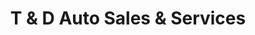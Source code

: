 ---
title: "T & D Auto Sales & Services"
url: /catasauqua/t-and-d-auto-sales-and-services/
shop: car repair
---